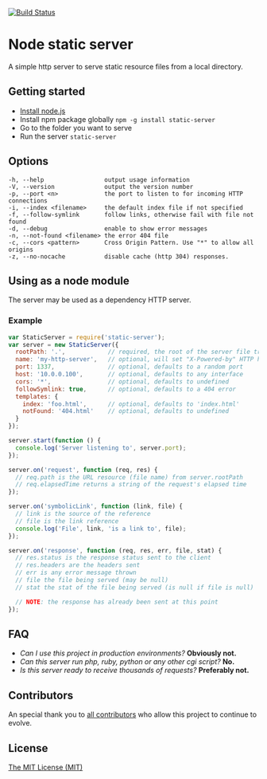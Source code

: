 [![Build Status](https://secure.travis-ci.org/nbluis/static-server.svg?branch=master)](http://travis-ci.org/nbluis/static-server)

# Node static server
A simple http server to serve static resource files from a local directory.

## Getting started
* [Install node.js](http://nodejs.org/download/)
* Install npm package globally `npm -g install static-server`
* Go to the folder you want to serve
* Run the server `static-server`

## Options

    -h, --help                 output usage information
    -V, --version              output the version number
    -p, --port <n>             the port to listen to for incoming HTTP connections
    -i, --index <filename>     the default index file if not specified
    -f, --follow-symlink       follow links, otherwise fail with file not found
    -d, --debug                enable to show error messages
    -n, --not-found <filename> the error 404 file
    -c, --cors <pattern>       Cross Origin Pattern. Use "*" to allow all origins
    -z, --no-nocache           disable cache (http 304) responses.

## Using as a node module

The server may be used as a dependency HTTP server.

### Example

```javascript
var StaticServer = require('static-server');
var server = new StaticServer({
  rootPath: '.',            // required, the root of the server file tree
  name: 'my-http-server',   // optional, will set "X-Powered-by" HTTP header
  port: 1337,               // optional, defaults to a random port
  host: '10.0.0.100',       // optional, defaults to any interface
  cors: '*',                // optional, defaults to undefined
  followSymlink: true,      // optional, defaults to a 404 error
  templates: {
    index: 'foo.html',      // optional, defaults to 'index.html'
    notFound: '404.html'    // optional, defaults to undefined
  }
});

server.start(function () {
  console.log('Server listening to', server.port);
});

server.on('request', function (req, res) {
  // req.path is the URL resource (file name) from server.rootPath
  // req.elapsedTime returns a string of the request's elapsed time
});

server.on('symbolicLink', function (link, file) {
  // link is the source of the reference
  // file is the link reference
  console.log('File', link, 'is a link to', file);
});

server.on('response', function (req, res, err, file, stat) {
  // res.status is the response status sent to the client
  // res.headers are the headers sent
  // err is any error message thrown
  // file the file being served (may be null)
  // stat the stat of the file being served (is null if file is null)

  // NOTE: the response has already been sent at this point
});
```

## FAQ
* _Can I use this project in production environments?_ **Obviously not.**
* _Can this server run php, ruby, python or any other cgi script?_ **No.**
* _Is this server ready to receive thousands of requests?_ **Preferably not.**

## Contributors
An special thank you to [all contributors](https://github.com/nbluis/static-server/graphs/contributors) who allow this project to continue to evolve.

## License
[The MIT License (MIT)](http://creativecommons.org/licenses/MIT/)
